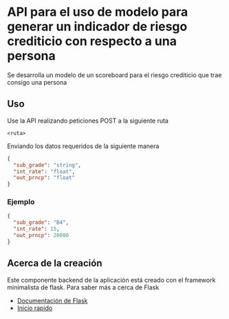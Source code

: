 # API para el uso de modelo para generar un indicador de riesgo crediticio con respecto a una persona

Se desarrolla un modelo de un scoreboard para el riesgo crediticio que trae consigo una persona

## Uso 

Use la API realizando peticiones POST a la siguiente ruta
~~~
<ruta>
~~~

Enviando los datos requeridos de la siguiente manera

~~~json
{
  "sub_grade": "string", 
  "int_rate": "float", 
  "out_prncp": "float"
}
~~~

### Ejemplo
~~~json
{
  "sub_grade": "B4", 
  "int_rate": 15, 
  "out_prncp": 20000
}
~~~

## Acerca de la creación
Este componente backend de la aplicación está creado con el framework minimalista de flask. Para saber más a cerca de Flask

- [Documentación de Flask](https://flask.palletsprojects.com/en/2.1.x/)
- [Inicio rapido](https://flask.palletsprojects.com/en/2.1.x/quickstart/)